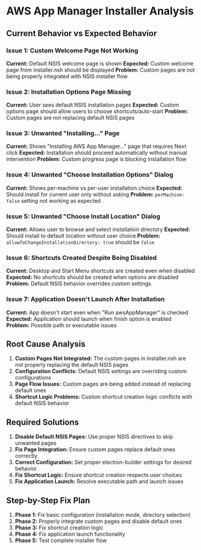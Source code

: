 # AWS App Manager Installer Analysis

## Current Behavior vs Expected Behavior

### Issue 1: Custom Welcome Page Not Working
**Current:** Default NSIS welcome page is shown
**Expected:** Custom welcome page from installer.nsh should be displayed
**Problem:** Custom pages are not being properly integrated with NSIS installer flow

### Issue 2: Installation Options Page Missing
**Current:** User sees default NSIS installation pages
**Expected:** Custom options page should allow users to choose shortcuts/auto-start
**Problem:** Custom pages are not replacing default NSIS pages

### Issue 3: Unwanted "Installing..." Page
**Current:** Shows "Installing AWS App Manager..." page that requires Next click
**Expected:** Installation should proceed automatically without manual intervention
**Problem:** Custom progress page is blocking installation flow

### Issue 4: Unwanted "Choose Installation Options" Dialog
**Current:** Shows per-machine vs per-user installation choice
**Expected:** Should install for current user only without asking
**Problem:** `perMachine: false` setting not working as expected

### Issue 5: Unwanted "Choose Install Location" Dialog
**Current:** Allows user to browse and select installation directory
**Expected:** Should install to default location without user choice
**Problem:** `allowToChangeInstallationDirectory: true` should be `false`

### Issue 6: Shortcuts Created Despite Being Disabled
**Current:** Desktop and Start Menu shortcuts are created even when disabled
**Expected:** No shortcuts should be created when options are disabled
**Problem:** Default NSIS behavior overrides custom settings

### Issue 7: Application Doesn't Launch After Installation
**Current:** App doesn't start even when "Run awsAppManager" is checked
**Expected:** Application should launch when finish option is enabled
**Problem:** Possible path or executable issues

## Root Cause Analysis

1. **Custom Pages Not Integrated:** The custom pages in installer.nsh are not properly replacing the default NSIS pages
2. **Configuration Conflicts:** Default NSIS settings are overriding custom configurations
3. **Page Flow Issues:** Custom pages are being added instead of replacing default ones
4. **Shortcut Logic Problems:** Custom shortcut creation logic conflicts with default NSIS behavior

## Required Solutions

1. **Disable Default NSIS Pages:** Use proper NSIS directives to skip unwanted pages
2. **Fix Page Integration:** Ensure custom pages replace default ones correctly
3. **Correct Configuration:** Set proper electron-builder settings for desired behavior
4. **Fix Shortcut Logic:** Ensure shortcut creation respects user choices
5. **Fix Application Launch:** Resolve executable path and launch issues

## Step-by-Step Fix Plan

1. **Phase 1:** Fix basic configuration (installation mode, directory selection)
2. **Phase 2:** Properly integrate custom pages and disable default ones
3. **Phase 3:** Fix shortcut creation logic
4. **Phase 4:** Fix application launch functionality
5. **Phase 5:** Test complete installer flow
